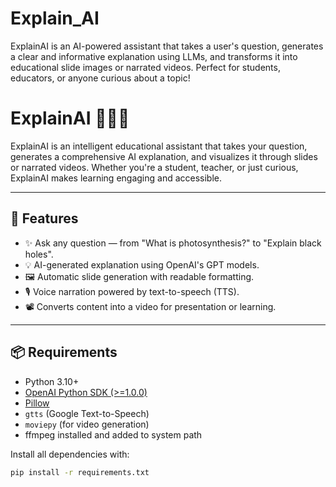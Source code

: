 # Explain_AI
ExplainAI is an AI-powered assistant that takes a user's question, generates a clear and informative explanation using LLMs, and transforms it into educational slide images or narrated videos. Perfect for students, educators, or anyone curious about a topic!

# ExplainAI 🚀🧠🎥

ExplainAI is an intelligent educational assistant that takes your question, generates a comprehensive AI explanation, and visualizes it through slides or narrated videos. Whether you're a student, teacher, or just curious, ExplainAI makes learning engaging and accessible.

---

## 🔧 Features

- ✨ Ask any question — from "What is photosynthesis?" to "Explain black holes".
- 💡 AI-generated explanation using OpenAI's GPT models.
- 🖼️ Automatic slide generation with readable formatting.
- 🎙️ Voice narration powered by text-to-speech (TTS).
- 📽️ Converts content into a video for presentation or learning.

---

## 📦 Requirements

- Python 3.10+
- [OpenAI Python SDK (>=1.0.0)](https://github.com/openai/openai-python)
- [Pillow](https://pypi.org/project/Pillow/)
- `gtts` (Google Text-to-Speech)
- `moviepy` (for video generation)
- ffmpeg installed and added to system path

Install all dependencies with:

```bash
pip install -r requirements.txt
